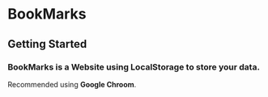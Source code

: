 # BookMarks

## Getting Started

### BookMarks is a Website using LocalStorage to store your data.
Recommended using **Google Chroom**.
